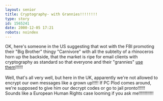 ```yaml
---
layout: senior
title: Cryptography- with Grannies!!!!!!!!
type: story
id: 1565241
date: 2000-12-05 17:21
robots: noindex
---
```

OK, here's someone in the US suggesting that wot with the FBI promoting their "Big Brother" thingy "Carnivore" with all the subtelty of a rhinoceros horn up the backside, that the market is ripe for email clients with cryptography as standard so that everyone and their "grannies" <a href="http://www.suck.com/daily/2000/12/04/1.html">use them</a>!!!!!! <br/><br/>Well, that's all very well, but here in the UK, apparently we're not allowed to encrypt our own messages like a grown up!!!!! If PC Plod comes around, we're supposed to give him our decrypt codes or go to jail pronto!!!!!! Sounds like a European Human Rights case looming if you ask me!!!!!!!!!!!!